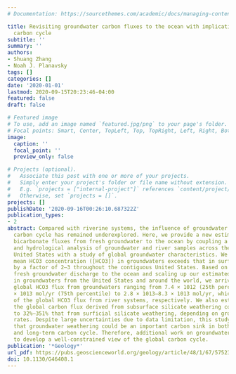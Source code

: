 ```yaml
---
# Documentation: https://sourcethemes.com/academic/docs/managing-content/

title: Revisiting groundwater carbon fluxes to the ocean with implications for the
  carbon cycle
subtitle: ''
summary: ''
authors:
- Shuang Zhang
- Noah J. Planavsky
tags: []
categories: []
date: '2020-01-01'
lastmod: 2020-09-15T20:23:46-04:00
featured: false
draft: false

# Featured image
# To use, add an image named `featured.jpg/png` to your page's folder.
# Focal points: Smart, Center, TopLeft, Top, TopRight, Left, Right, BottomLeft, Bottom, BottomRight.
image:
  caption: ''
  focal_point: ''
  preview_only: false

# Projects (optional).
#   Associate this post with one or more of your projects.
#   Simply enter your project's folder or file name without extension.
#   E.g. `projects = ["internal-project"]` references `content/project/deep-learning/index.md`.
#   Otherwise, set `projects = []`.
projects: []
publishDate: '2020-09-16T00:26:10.687322Z'
publication_types:
- 2
abstract: Compared with riverine systems, the influence of groundwater on the global
  carbon cycle has remained underexplored. Here, we provide a new estimate of the
  bicarbonate fluxes from fresh groundwater to the ocean by coupling a statistical
  and hydrological analysis of groundwater and river samples across the contiguous
  United States with a study of global groundwater characteristics. We find that the
  mean HCO3 concentration ([HCO3]) in groundwaters exceeds that in surface rivers
  by a factor of 2–3 throughout the contiguous United States. Based on estimates of
  fresh groundwater discharge to the ocean and scaling up our estimated mean [HCO3]
  in groundwaters from the United States and around the world, we arrived at a mean
  global HCO3 flux from groundwaters ranging from 7.4 × 1012 (25th percentile)–1.8
  × 1013 mol/yr (75th percentile) to 2.8 × 1013–8.3 × 1013 mol/yr, which is 22%–237%
  of the global HCO3 flux from river systems, respectively. We also estimated that
  the global carbon flux derived from subsurface silicate weathering could be comparable
  to 32%–351% that from surficial silicate weathering, depending on groundwater discharge
  rates. Despite large uncertainties due to data limitation, this study highlights
  that groundwater weathering could be an important carbon sink in both the short-
  and long-term carbon cycle. Therefore, additional work on groundwaters is needed
  to develop a well-constrained view of the global carbon cycle.
publication: '*Geology*'
url_pdf: https://pubs.geoscienceworld.org/geology/article/48/1/67/575234/Revisiting-groundwater-carbon-fluxes-to-the-ocean
doi: 10.1130/G46408.1
---
```

